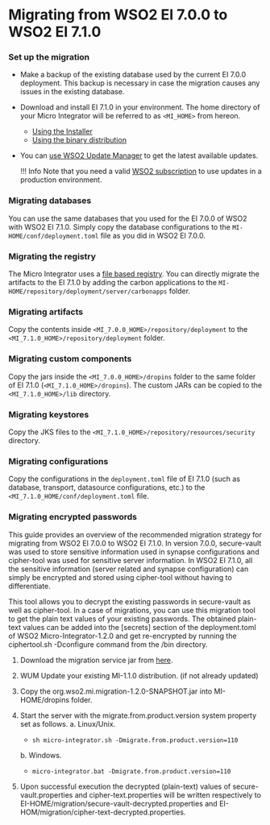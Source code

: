 # Migrating from WSO2 EI 7.0.0 to WSO2 EI 7.1.0

### Set up the migration

-	Make a backup of the existing database used by the current EI 7.0.0 deployment. This backup is necessary in case the migration causes any issues in the existing database.
-	Download and install EI 7.1.0 in your environment. The home directory of your Micro Integrator will be referred to as `<MI_HOME>` from hereon.
	-	[Using the Installer](../../../setup/installation/install_in_vm_installer)
	-	[Using the binary distribution](../../../setup/installation/install_in_vm_binary)
-	You can [use WSO2 Update Manager](https://docs.wso2.com/display/updates/) to get the latest available updates.

	!!! Info
		Note that you need a valid [WSO2 subscription](https://wso2.com/subscription) to use updates in a production environment.

### Migrating databases
You can use the same databases that you used for the EI 7.0.0 of WSO2 with WSO2 EI 7.1.0. Simply copy the database configurations to the `MI-HOME/conf/deployment.toml` file as you did in WSO2 EI 7.0.0. 

### Migrating the registry
The Micro Integrator uses a [file based registry](../file_based_registry). You can directly migrate the artifacts to the EI 7.1.0 by adding the carbon applications to the `MI-HOME/repository/deployment/server/carbonapps` folder. 

### Migrating artifacts
Copy the contents inside `<MI_7.0.0_HOME>/repository/deployment` to the `<MI_7.1.0_HOME>/repository/deployment` folder.

### Migrating custom components
Copy the jars inside the `<MI_7.0.0_HOME>/dropins` folder to the same folder of EI 7.1.0 (`<MI_7.1.0_HOME>/dropins`). The custom JARs can be copied to the `<MI_7.1.0_HOME>/lib` directory.

### Migrating keystores
Copy the JKS files to the `<MI_7.1.0_HOME>/repository/resources/security` directory.

### Migrating configurations
Copy the configurations in the `deployment.toml` file of EI 7.1.0 (such as database, transport, datasource configurations, etc.) to the `<MI_7.1.0_HOME/conf/deployment.toml` file. 

### Migrating encrypted passwords
This guide provides an overview of the recommended migration strategy for migrating from WSO2 EI 7.0.0 to WSO2 EI 7.1.0. In version 7.0.0, secure-vault was used to store sensitive information used in synapse configurations and cipher-tool was used for sensitive server information. In WSO2 EI 7.1.0, all the sensitive information (server related and synapse configuration) can simply be encrypted and stored using cipher-tool without having to differentiate.

This tool allows you to decrypt the existing passwords in secure-vault as well as cipher-tool. In a case of migrations, you can use this migration tool to get the plain text values of your existing passwords. The obtained plain-text values can be added into the [secrets] section of the deployment.toml of WSO2 Micro-Integrator-1.2.0 and get re-encrypted by running the ciphertool.sh -Dconfigure command from the /bin directory.

1. Download the migration service jar from [here](https://github.com/wso2-docs/WSO2_EI/tree/master/migration-client).

2. WUM Update your existing MI-1.1.0 distribution. (if not already updated)

3. Copy the org.wso2.mi.migration-1.2.0-SNAPSHOT.jar into MI-HOME/dropins folder.

4. Start the server with the migrate.from.product.version system property set as follows. 
   a. Linux/Unix.
   - `sh micro-integrator.sh -Dmigrate.from.product.version=110`

    b. Windows.
   - `micro-integrator.bat -Dmigrate.from.product.version=110`

5. Upon successful execution the decrypted (plain-text) values of secure-vault.properties and cipher-text.properties will be written respectively to EI-HOME/migration/secure-vault-decrypted.properties and EI-HOM/migration/cipher-text-decrypted.properties. 

